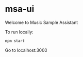 # msa-ui

Welcome to Music Sample Assistant

To run locally:
```bash
npm start
```

Go to localhost:3000